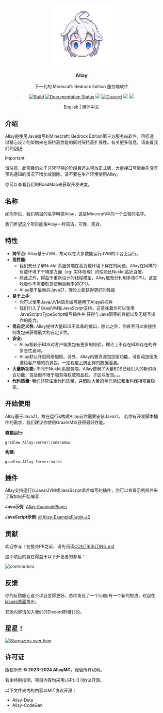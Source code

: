 <!-- PROJECT LOGO -->
<br/>
<div align="center">

<a href="https://github.com/AllayMC/Allay">
    <img src="docs/assets/logo/allay-chan-640x.png" alt="Logo" width="200" height="200">
</a>
<h3 align="center">Allay</h3>

下一代的 Minecraft: Bedrock Edition 服务端软件

<a href="https://github.com/AllayMC/Allay/actions"><img src="https://github.com/AllayMC/Allay/actions/workflows/gradle.yml/badge.svg" alt="Build"/></a>
<a href="https://allaymc.readthedocs.io/en/latest/?badge=latest"><img src="https://readthedocs.org/projects/allaymc/badge/?version=latest" alt="Documentation Status"></a>
<a href="https://app.codacy.com/gh/AllayMC/Allay/dashboard"><img src="https://app.codacy.com/project/badge/Grade/30e264923da2425a8b777a84b4028334"></a>
<a href="https://discord.com/invite/wyN2rVJt"><img src="https://img.shields.io/discord/373199722573201408?label=discord&color=7289DA&logo=discord" alt="Discord" /></a>
<a href="https://feedback.minecraft.net/hc/en-us/sections/360001186971-Release-Changelogs"><img src="https://img.shields.io/badge/minecraft-v1.20.72%20(Bedrock)-green" /></a>
<img src="https://img.shields.io/badge/protocol-662-blue">

[English](README.md) | 简体中文
</div>

## 介绍

[//]: # (Allay is the cutest software in the world!)

Allay是使用Java编写的Minecraft: Bedrock Edition第三方服务端软件，目标通过精心设计的架构来在保持高性能的同时保持高扩展性。有关更多信息，请查看我们的[Q&A](docs/Q&A.zh.md)

> [!IMPORTANT]
> 请注意，此项目仍处于非常早期的阶段且还未释放正式版，大量接口可能会在没有预先通知的情况下增加或删除。请不要在生产环境使用Allay。
>
> 你可以查看我们的RoadMap来获取开发进度。

## 名称

如你所见，我们项目的名字叫做Allay，这是Minecraft中的一个生物的名字。

我们希望这个项目能像Allay一样简洁，可靠，高效。

## 特性

- **跨平台:** Allay基于JVM，故可以在大多数能运行JVM的平台上运行。
- **高性能:**
  - 我们充分了解Nukkit系服务端在高负载环境下存在的问题，Allay在同样的负载环境下于特定方面（eg: 实体物理）的性能比Nukkit高近百倍。
  - 除此之外，得益于重新设计的线程模型，Allay能充分利用多核CPU。这意味着你不需要刻意使用高频率的CPU。
  - Allay基于最新的Java21，理论上能获得更好的性能
- **易于上手:**
  - 你可以使用Java/JVM语言编写适用于Allay的插件
  - 我们引入了GraalVM和JavaScript支持，这意味着你可以使用JavaScript/TypeScript编写插件并
    获得与Java同等的性能以及无缝互操作的能力。
- **高自定义性:** Allay提供大量BDS不具备的接口。除此之外，你甚至可以直接控制发包来获得最大的自定义性。
- **安全:** 
  - Allay相较于BDS对客户端发包有更多的校验，理论上不存在BDS存在的许多恶性漏洞。
  - Allay默认开启网络加密。另外，Allay内置资源包加密功能，可自动加密发送给客户端的资源包，一定程度上防止你的数据泄漏。
- **大量新功能:** 不同于Nukkit系服务端，Allay使用了大量BDS已经引入的新的协议功能，包括但不限于服务端权威物品栏，子区块发包。。。
- **代码质量:** 我们非常注重代码质量，并借助大量的单元测试和重构保持项目稳定。

## 开始使用

Allay基于Java21，故在运行&构建Allay前你需要安装Java21。 
若你有开发脚本插件的需求，我们建议你使用GraalVM以获得最好性能。

**直接运行:**
```shell
gradlew Allay-Server:runShadow
```

**构建:**
```shell
gradlew Allay-Server:build
```

## 插件

Allay支持运行以Java/JVM或JavaScript语言编写的插件，你可以查看示例插件来了解如何开始编写：

**Java示例**: [Allay-ExamplePlugin](Allay-ExamplePlugin)

**JavaScript示例**: [@Allay-ExamplePlugin-JS](@Allay-ExamplePlugin-JS)

## 贡献

欢迎参与！在提交PR之前，请先阅读[CONTRIBUTING.md](CONTRIBUTING.md)

这个项目的存在得益于以下开发者的参与：

![contributors](https://contrib.rocks/image?repo=AllayMC/Allay)

## 反馈

你的反馈能让这个项目变得更好。若你发现了一个问题/有一个新的想法，欢迎在[issues界面](https://github.com/AllayMC/Allay/issues)提出。

其他内容请加入我们的Discord群组讨论。

## 星星！

[![Stargazers over time](https://starchart.cc/AllayMC/Allay.svg)](https://starchart.cc/AllayMC/Allay)

## 许可证

版权所有 **© 2023-2024 AllayMC**，保留所有权利。

若未特别指明，项目内容均采用LGPL-3.0协议开源。

以下文件夹内的内容以MIT协议开源：

- Allay-Data
- Allay-CodeGen
